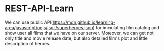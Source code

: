 # REST-API-Learn
We can use public API(https://mdn.github.io/learning-area/javascript/oojs/json/superheroes.json)
for immulating film catalog and show user all films that we have on our server.
Moreover, we can get not only title and movie release date, but also detailed film's plot and little description of heroes.
